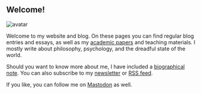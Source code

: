 ## Welcome!

<img class="avatar" src="../img/about-img.jpg" alt="avatar">

Welcome to my website and blog. On these pages you can find regular blog entries and essays, as well as my [academic papers](/tags/academic/) and teaching materials. I mostly write about philosophy, psychology, and the dreadful state of the world. 

Should you want to know more about me, I have included a [biographical note](about/). You can also subscribe to my <a href="http://eepurl.com/idUvuf" target="blank">newsletter</a> or <a href="http://indoxicate.me/atom.xml">RSS feed</a>.

<!-- For information about how to contact me, please consult my [contact page](contact/).  -->

If you like, you can follow me on <a rel="me" href="https://provo.lol/@msteenhagen" class="external" target="_blank" hreflang="en" rel="noopener noreferrer">Mastodon</a> as well. 

